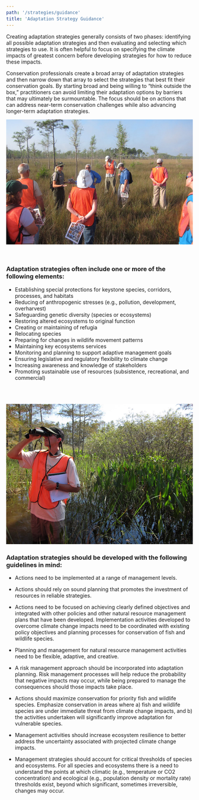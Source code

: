 ```yaml
---
path: '/strategies/guidance'
title: 'Adaptation Strategy Guidance'
---
```


<content-header icon="climate_101" title="How to Create Adaptation Strategies?"></content-header>

Creating adaptation strategies generally consists of two phases: identifying all possible adaptation strategies and then evaluating and selecting which strategies to use. It is often helpful to focus on specifying the climate impacts of greatest concern before developing strategies for how to reduce these impacts.

Conservation professionals create a broad array of adaptation strategies and then narrow down that array to select the strategies that best fit their conservation goals. By starting broad and being willing to “think outside the box,” practitioners can avoid limiting their adaptation options by barriers that may ultimately be surmountable. The focus should be on actions that can address near-term conservation challenges while also advancing longer-term adaptation strategies.

<!-- https://www.flickr.com/photos/bigcypressnps/31713164186/ -->

![Wildflower walk](31713164186_0c8e1f6a09_k.jpg 'Photo: NPS.')

<br />

### Adaptation strategies often include one or more of the following elements:

- Establishing special protections for keystone species, corridors, processes, and habitats
- Reducing of anthropogenic stresses (e.g., pollution, development, overharvest)
- Safeguarding genetic diversity (species or ecosystems)
- Restoring altered ecosystems to original function
- Creating or maintaining of refugia
- Relocating species
- Preparing for changes in wildlife movement patterns
- Maintaining key ecosystems services
- Monitoring and planning to support adaptive management goals
- Ensuring legislative and regulatory flexibility to climate change
- Increasing awareness and knowledge of stakeholders
- Promoting sustainable use of resources (subsistence, recreational, and commercial)

<br />
<br />

<!-- https://www.flickr.com/photos/bigcypressnps/31604383322/ -->

![Birding in Big Cypress National Preserve](31604383322_ea1d3d12fe_k.jpg 'Photo: NPS.')

### Adaptation strategies should be developed with the following guidelines in mind:

- Actions need to be implemented at a range of management levels.

- Actions should rely on sound planning that promotes the investment of resources in reliable strategies.

- Actions need to be focused on achieving clearly defined objectives and integrated with other policies and other natural resource management plans that have been developed. Implementation activities developed to overcome climate change impacts need to be coordinated with existing policy objectives and planning processes for conservation of fish and wildlife species.

- Planning and management for natural resource management activities need to be flexible, adaptive, and creative.
- A risk management approach should be incorporated into adaptation planning. Risk management processes will help reduce the probability that negative impacts may occur, while being prepared to manage the consequences should those impacts take place.

- Actions should maximize conservation for priority fish and wildlife species. Emphasize conservation in areas where a) fish and wildlife species are under immediate threat from climate change impacts, and b) the activities undertaken will significantly improve adaptation for vulnerable species.

- Management activities should increase ecosystem resilience to better address the uncertainty associated with projected climate change impacts.

- Management strategies should account for critical thresholds of species and ecosystems. For all species and ecosystems there is a need to understand the points at which climatic (e.g., temperature or CO2 concentration) and ecological (e.g., population density or mortality rate) thresholds exist, beyond which significant, sometimes irreversible, changes may occur.
